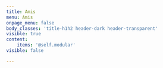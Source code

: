 ```yaml
---
title: Amis
menu: Amis
onpage_menu: false
body_classes: 'title-h1h2 header-dark header-transparent'
visible: true
content:
    items: '@self.modular'
visible: false

---
```


